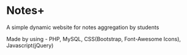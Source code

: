 # Notes+

A simple dynamic website for notes aggregation by students

Made by using - PHP, MySQL, CSS(Bootstrap, Font-Awesome Icons), Javascript(jQuery)
